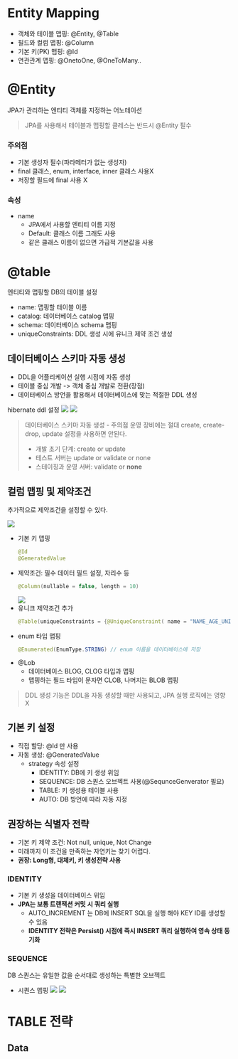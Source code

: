 # Entity Mapping

* 객체와 테이블 맵핑: @Entity, @Table
* 필드와 컬럼 맵핑: @Column
* 기본 키(PK) 맵핑: @Id
* 연관관계 맵핑: @OnetoOne, @OneToMany..

# @Entity
JPA가 관리하는 엔티티 객체를 지정하는 어노테이션
> JPA를 사용해서 테이블과 맵핑할 클레스는 반드시 @Entity 필수

### 주의점
* 기본 생성자 필수(파라메터가 없는 생성자)
* final 클래스, enum, interface, inner 클래스 사용X
* 저장할 필드에 final 사용 X

### 속성

* name
  + JPA에서 사용할 엔티티 이름 지정
  + Default: 클래스 이름 그래도 사용
  + 같은 클래스 이름이 없으면 가급적 기본값을 사용


# @table
엔티티와 맵핑할 DB의 테이블 설정
* name: 맵핑할 테이블 이름
* catalog: 데이터베이스 catalog 맵핑
* schema: 데이터베이스 schema 맵핑
* uniqueConstraints: DDL 생성 시에 유니크 제약 조건 생성


## 데이터베이스 스키마 자동 생성
* DDL을 어플리케이션 실행 시점에 자동 생성
* 테이블 중심 개발 -> 객체 중심 개발로 전환(장점)
* 데이터베이스 방언을 활용해서 데이터베이스에 맞는 적절한 DDL 생성

hibernate ddl 설정
![](assets/jpa-entity-mapping-7b9fd5e8.png)
![](assets/jpa-entity-mapping-81744085.png)

> 데이터베이스 스키마 자동 생성 - 주의점
운영 장비에는 절대 create, create-drop, update 설정을 사용하면 안된다.
> * 개발 초기 단계: create or update
> * 테스트 서버는 update or validate or none
> * 스테이징과 운영 서버: validate or **none**

## 컬럼 맵핑 및 제약조건
추가적으로 제약조건을 설정할 수 있다.

![](assets/jpa-entity-mapping-aa961faa.png)


* 기본 키 맵핑
  ```java
  @Id
  @GemeratedValue
  ```
* 제약조건: 필수 데이터 필드 설정, 자리수 등
  ```java
  @Column(nullable = false, length = 10)
  ```
  ![](assets/jpa-entity-mapping-0716c52c.png)
* 유니크 제약조건 추가
  ```java
  @Table(uniqueConstraints = {@UniqueConstraint( name = "NAME_AGE_UNIQUE",columnNames = {"NAME", "AGE"} )})
  ```
* enum 타입 맵핑
  ```java
  @Enumerated(EnumType.STRING) // enum 이름을 데이터베이스에 저장
  ```
* @Lob
  - 데이터베이스 BLOG, CLOG 타입과 맵핑
  - 맵핑하는 필드 타입이 문자면 CLOB, 나머지는 BLOB 맵핑

> DDL 생성 기능은 DDL을 자동 생성할 때만 사용되고, JPA 실행 로직에는 영향 X


## 기본 키 설정
* 직접 할당: @Id 만 사용
* 자동 생성: @GeneratedValue
  + strategy 속성 설정
    - IDENTITY: DB에 키 생성 위임
    - SEQUENCE: DB 스퀀스 오브젝트 사용(@SequnceGenverator 필요)
    - TABLE: 키 생성용 테이블 사용
    - AUTO: DB 방언에 따라 자동 지정

## 권장하는 식별자 전략
* 기본 키 제약 조건: Not null, unique, Not Change
* 미래까지 이 조건을 만족하는 자연키는 찾기 어렵다.
* **권장:  Long형, 대체키, 키 생성전략 사용**

### IDENTITY
* 기본 키 생성을 데이터베이스 위임
* **JPA는 보통 트랜잭션 커밋 시 쿼리 실행**
  + AUTO_INCREMENT 는 DB에 INSERT SQL을 실행 해야  KEY ID를 생성할 수 있음
  + **IDENTITY 전략은 Persist() 시점에 즉시 INSERT 쿼리 실행하여 영속 상태 동기화**

### SEQUENCE
DB 스퀀스는 유일한 값을 순서대로 생성하는 특별한 오브젝트

* 시퀀스 맵핑
  ![](assets/jpa-entity-mapping-3f6ca6da.png)
  ![](assets/jpa-entity-mapping-96efbd0a.png)


# TABLE 전략















































## Data
